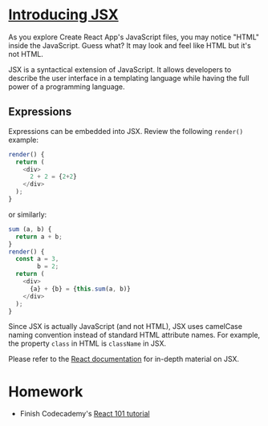# [Introducing JSX](https://facebook.github.io/react/docs/introducing-jsx.html)
As you explore Create React App's JavaScript files, you may notice "HTML" inside the JavaScript.
Guess what?  It may look and feel like HTML but it's not HTML.

JSX is a syntactical extension of JavaScript.  It allows developers to describe the user interface
in a templating language while having the full power of a programming language.

## Expressions
Expressions can be embedded into JSX.  Review the following `render()` example:
```javascript
render() {
  return (
    <div>
      2 + 2 = {2+2}
    </div>
  );
}
```

or similarly:

```javascript
sum (a, b) {
  return a + b;
}
render() {
  const a = 3,
        b = 2;
  return (
    <div>
      {a} + {b} = {this.sum(a, b)}
    </div>
  );
}
```

Since JSX is actually JavaScript (and not HTML), JSX uses camelCase naming convention instead of standard HTML attribute names.
For example, the property `class` in HTML is `className` in JSX.

Please refer to the [React documentation](https://facebook.github.io/react/docs/jsx-in-depth.html) for in-depth material on JSX.

# Homework
* Finish Codecademy's [React 101 tutorial](https://www.codecademy.com/learn/react-101)
